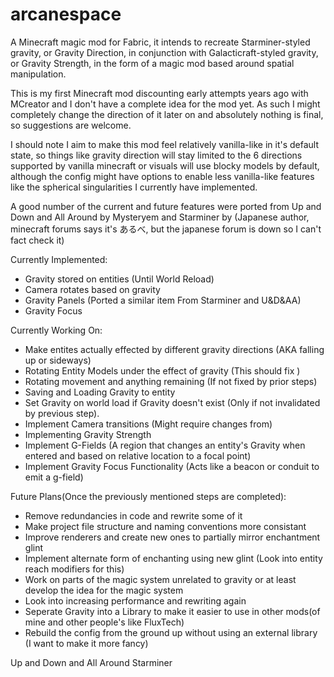 # arcanespace
A Minecraft magic mod for Fabric, it intends to recreate Starminer-styled gravity, or Gravity Direction, in conjunction
with Galacticraft-styled gravity, or Gravity Strength, in the form of a magic mod based around spatial manipulation.

This is my first Minecraft mod discounting early attempts years ago with MCreator and I don't have a complete idea for the mod yet.
As such I might completely change the direction of it later on and absolutely nothing is final, so suggestions are welcome.

I should note I aim to make this mod feel relatively vanilla-like in it's default state, so things like gravity direction 
will stay limited to the 6 directions supported by vanilla minecraft or visuals will use blocky models by default, although the config
might have options to enable less vanilla-like features like the spherical singularities I currently have implemented.

A good number of the current and future features were ported from Up and Down and All Around by Mysteryem and Starminer by (Japanese author, minecraft forums says it's あるべ, but the japanese forum is down so I can't fact check it)

Currently Implemented:
- Gravity stored on entities (Until World Reload)
- Camera rotates based on gravity
- Gravity Panels (Ported a similar item From Starminer and U&D&AA)
- Gravity Focus

Currently Working On:
- Make entites actually effected by different gravity directions (AKA falling up or sideways)
- Rotating Entity Models under the effect of gravity (This should fix )
- Rotating movement and anything remaining (If not fixed by prior steps)
- Saving and Loading Gravity to entity
- Set Gravity on world load if Gravity doesn't exist (Only if not invalidated by previous step).
- Implement Camera transitions (Might require changes from)
- Implementing Gravity Strength
- Implement G-Fields (A region that changes an entity's Gravity when entered and based on relative location to a focal point)
- Implement Gravity Focus Functionality (Acts like a beacon or conduit to emit a g-field)

Future Plans(Once the previously mentioned steps are completed):
- Remove redundancies in code and rewrite some of it
- Make project file structure and naming conventions more consistant
- Improve renderers and create new ones to partially mirror enchantment glint
- Implement alternate form of enchanting using new glint (Look into entity reach modifiers for this)
- Work on parts of the magic system unrelated to gravity or at least develop the idea for the magic system
- Look into increasing performance and rewriting again
- Seperate Gravity into a Library to make it easier to use in other mods(of mine and other people's like FluxTech)
- Rebuild the config from the ground up without using an external library (I want to make it more fancy)

Up and Down and All Around
Starminer
